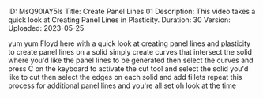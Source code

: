 ID: MsQ90lAY5ls
Title: Create Panel Lines 01
Description: This video takes a quick look at Creating Panel Lines in Plasticity.
Duration: 30
Version: 
Uploaded: 2023-05-25

yum yum
Floyd here with a quick look at creating
panel lines and plasticity to create
panel lines on a solid simply create
curves that intersect the solid where
you'd like the panel lines to be
generated then select the curves and
press C on the keyboard to activate the
cut tool and select the solid you'd like
to cut
then select the edges on each solid and
add fillets
repeat this process for additional panel
lines and you're all set oh look at the
time
